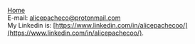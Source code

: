 [Home](index) <br>
E-mail: alicepacheco@protonmail.com <br>
My Linkedin is: [https://www.linkedin.com/in/alicepachecoo/](https://www.linkedin.com/in/alicepachecoo/).
